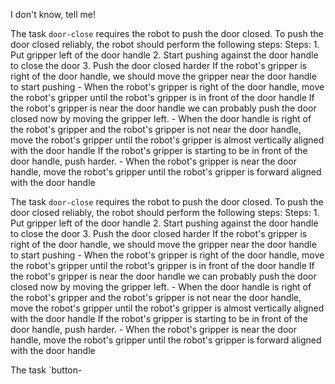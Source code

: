  I don't know, tell me!
    
    
    
    
    
The task `door-close` requires the robot to push the door closed.
To push the door closed reliably, the robot should perform the following steps:
    Steps:  1. Put gripper left of the door handle  2. Start pushing against the door handle to close the door  3. Push the door closed harder
    If the robot's gripper is right of the door handle, we should move the gripper near the door handle to start pushing
    - When the robot's gripper is right of the door handle, move the robot's gripper until the robot's gripper is in front of the door handle
    If the robot's gripper is near the door handle we can probably push the door closed now by moving the gripper left.
    - When the door handle is right of the robot's gripper and the robot's gripper is not near the door handle, move the robot's gripper until the robot's gripper is almost vertically aligned with the door handle
    If the robot's gripper is starting to be in front of the door handle, push harder.
    - When the robot's gripper is near the door handle, move the robot's gripper until the robot's gripper is forward aligned with the door handle

The task `door-close` requires the robot to push the door closed.
To push the door closed reliably, the robot should perform the following steps:
    Steps:  1. Put gripper left of the door handle  2. Start pushing against the door handle to close the door  3. Push the door closed harder
    If the robot's gripper is right of the door handle, we should move the gripper near the door handle to start pushing
    - When the robot's gripper is right of the door handle, move the robot's gripper until the robot's gripper is in front of the door handle
    If the robot's gripper is near the door handle we can probably push the door closed now by moving the gripper left.
    - When the door handle is right of the robot's gripper and the robot's gripper is not near the door handle, move the robot's gripper until the robot's gripper is almost vertically aligned with the door handle
    If the robot's gripper is starting to be in front of the door handle, push harder.
    - When the robot's gripper is near the door handle, move the robot's gripper until the robot's gripper is forward aligned with the door handle

The task `button-
